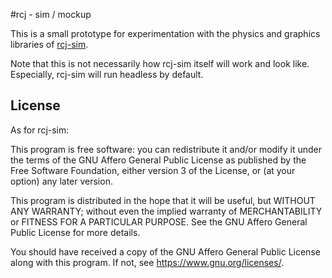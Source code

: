 #rcj - sim / mockup

This is a small prototype for experimentation with the physics and
graphics libraries of [rcj-sim](https://github.com/rcj-sim/rcj-sim).

Note that this is not necessarily how rcj-sim itself will work and look
like.
Especially, rcj-sim will run headless by default.

## License
As for rcj-sim:

This program is free software: you can redistribute it and/or modify
it under the terms of the GNU Affero General Public License as published by
the Free Software Foundation, either version 3 of the License, or
(at your option) any later version.

This program is distributed in the hope that it will be useful,
but WITHOUT ANY WARRANTY; without even the implied warranty of
MERCHANTABILITY or FITNESS FOR A PARTICULAR PURPOSE.  See the
GNU Affero General Public License for more details.

You should have received a copy of the GNU Affero General Public License
along with this program.  If not, see <https://www.gnu.org/licenses/>.

